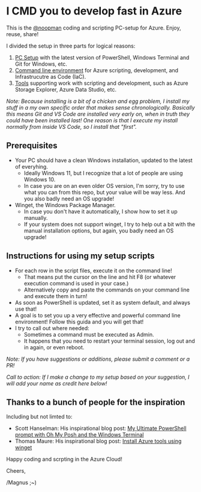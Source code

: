 # I CMD you to develop fast in Azure

This is the [@noopman](https://twitter.com/noopman) coding and scripting PC-setup for Azure. Enjoy, reuse, share!

I divided the setup in three parts for logical reasons:

1) [PC Setup](./Noopman.Setup01.PC.ps1) with the latest version of PowerShell, Windows Terminal and Git for Windows, etc.
2) [Command line environment](./Noopman.Setup02.CMD.ps1) for Azure scripting, development, and Infrastrucutre as Code (IaC).
3) [Tools](./Noopman.Setup03.Tools.ps1) supporting work with scripting and development, such as Azure Storage Explorer, Azure Data Studio, etc.

*Note: Because installing is a bit of a chicken and egg problem, I install my stuff in a my own specific order that makes sense chronologically. Basically this means Git and VS Code are installed very early on, when in truth they could have been installed last! One reason is that I execute my install normally from inside VS Code, so I install that "first".*

## Prerequisites

* Your PC should have a clean Windows installation, updated to the latest of everyhing. 
  * Ideally Windows 11, but I recognize that a lot of people are using Windows 10.
  * In case you are on an even older OS version, I'm sorry, try to use what you can from this repo, but your value will be way less. And you also badly need an OS upgrade!
* Winget, the Windows Package Manager.
  * In case you don't have it automatically, I show how to set it up manually.
  * If your system does not support winget, I try to help out a bit with the manual installation options, but again, you badly need an OS upgrade!

## Instructions for using my setup scripts

* For each row in the script files, execute it on the command line!
  * That means put the cursor on the line and hit F8 (or whatever execution command is used in your case.)
  * Alternatively copy and paste the commands on your command line and execute them in turn!
* As soon as PowerShell is updated, set it as system default, and always use that!
* A goal is to set you up a very effective and powerful command line environment! Follow this guida and you will get that!
* I try to call out where needed:
  * Sometimes a command must be executed as Admin. 
  * It happens that you need to restart your terminal session, log out and in again, or even reboot.

*Note: If you have suggestions or additions, please submit a comment or a PR!*

*Call to action: If I make a change to my setup based on your suggestion, I will add your name as credit here below!*

## Thanks to a bunch of people for the inspiration

Including but not limted to:

* Scott Hanselman: His inspirational blog post: [My Ultimate PowerShell prompt with Oh My Posh and the Windows Terminal](https://www.hanselman.com/blog/my-ultimate-powershell-prompt-with-oh-my-posh-and-the-windows-terminal)
* Thomas Maure: His inspirational blog post: [Install Azure tools using winget](https://www.thomasmaurer.ch/2021/08/install-azure-tools-using-winget/)

Happy coding and scrpting in the Azure Cloud!

Cheers,

/Magnus ;~)